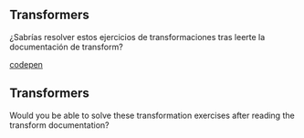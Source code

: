 ## Transformers

¿Sabrías resolver estos ejercicios de transformaciones tras leerte la documentación de transform?

[codepen](https://codepen.io/adalab/pen/YLKaox)

## Transformers

Would you be able to solve these transformation exercises after reading the transform documentation?